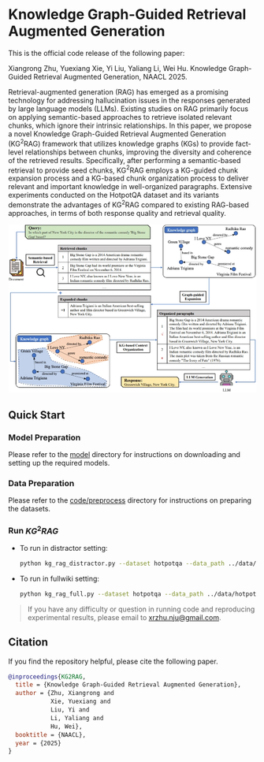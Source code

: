 # Knowledge Graph-Guided Retrieval Augmented Generation
This is the official code release of the following paper:

Xiangrong Zhu, Yuexiang Xie, Yi Liu, Yaliang Li, Wei Hu. Knowledge Graph-Guided Retrieval Augmented Generation, NAACL 2025.

Retrieval-augmented generation (RAG) has emerged as a promising technology for addressing hallucination issues in the responses generated by large language models (LLMs). Existing studies on RAG primarily focus on applying semantic-based approaches to retrieve isolated relevant chunks, which ignore their intrinsic relationships. In this paper, we propose a novel Knowledge Graph-Guided Retrieval Augmented Generation (KG$^2$RAG) framework that utilizes knowledge graphs (KGs) to provide fact-level relationships between chunks, improving the diversity and coherence of the retrieved results. Specifically, after performing a semantic-based retrieval to provide seed chunks, KG$^2$RAG employs a KG-guided chunk expansion process and a KG-based chunk organization process to deliver relevant and important knowledge in well-organized paragraphs. Extensive experiments conducted on the HotpotQA dataset and its variants demonstrate the advantages of KG$^2$RAG compared to existing RAG-based approaches, in terms of both response quality and retrieval quality.

![image](framework.jpg)

## Quick Start

### Model Preparation
Please refer to the [model](model/readme.md) directory for instructions on downloading and setting up the required models.

### Data Preparation
Please refer to the [code/preprocess](code/preprocess/readme.md) directory for instructions on preparing the datasets.


### Run $KG^2RAG$
- To run in distractor setting:
  ```sh
  python kg_rag_distractor.py --dataset hotpotqa --data_path ../data/hotpotqa/hotpot_dev_distractor_v1.json --kg_dir ../data/hotpotqa/kgs/extract_subkgs --result_path ../output/hotpot/hotpot_dev_distractor_v1_kgrag.json
- To run in fullwiki setting:
  ```sh
  python kg_rag_full.py --dataset hotpotqa --data_path ../data/hotpotqa/hotpot_dev_distractor_v1.json --kg_dir ../data/hotpotqa/kgs/extract_subkgs --result_path ../output/hotpot/hotpot_dev_fullwiki_v1_kgrag.json
> If you have any difficulty or question in running code and reproducing experimental results, please email to xrzhu.nju@gmail.com.

## Citation
If you find the repository helpful, please cite the following paper.
```bibtex
@inproceedings{KG2RAG,
  title = {Knowledge Graph-Guided Retrieval Augmented Generation},
  author = {Zhu, Xiangrong and 
            Xie, Yuexiang and 
            Liu, Yi and 
            Li, Yaliang and 
            Hu, Wei},
  booktitle = {NAACL},
  year = {2025}
}
```
